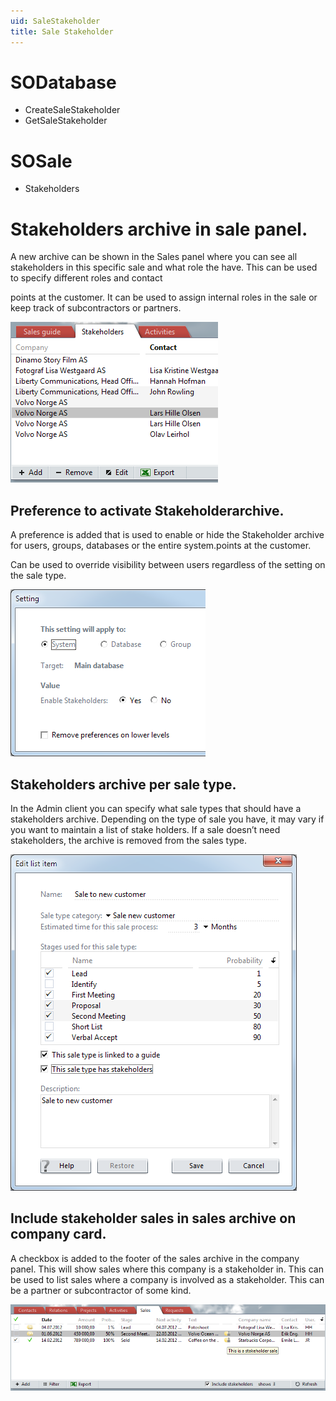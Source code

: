 ```yaml
---
uid: SaleStakeholder
title: Sale Stakeholder
---
```


SODatabase
==========

-   CreateSaleStakeholder
-   GetSaleStakeholder

SOSale
======

-   Stakeholders

Stakeholders archive in sale panel.
===================================

A new archive can be shown in the Sales panel where you can see all stakeholders in this specific sale and what role the have. This can be used to specify different roles and contact

points at the customer. It can be used to assign internal roles in the sale or keep track of subcontractors or partners.

![](../../images/SaleStakeholder.png)

Preference to activate Stakeholderarchive.
------------------------------------------

A preference is added that is used to enable or hide the Stakeholder archive for users, groups, databases or the entire system.points at the customer.

Can be used to override visibility between users regardless of the setting on the sale type.

![](../../images/SaleStakeholderPref.png)

Stakeholders archive per sale type.
-----------------------------------

In the Admin client you can specify what sale types that should have a stakeholders archive. Depending on the type of sale you have, it may vary if you want to maintain a list of stake holders. If a sale doesn’t need stakeholders, the archive is removed from the sales type.

![](../../images/SaleStakeholderType.png)

Include stakeholder sales in sales archive on company card.
-----------------------------------------------------------

A checkbox is added to the footer of the sales archive in the company panel. This will show sales where this company is a stakeholder in. This can be used to list sales where a company is involved as a stakeholder. This can be a partner or subcontractor of some kind.

![](../../images/StaleStakeholderArchive.png)

 

 
=